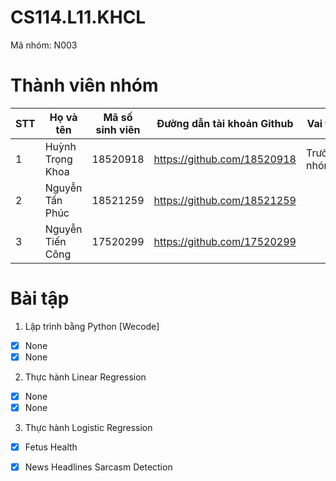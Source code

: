 # CS114.L11.KHCL
Mã nhóm: N003

# Thành viên nhóm
| STT | Họ và tên | Mã số sinh viên| Đường dẫn tài khoản Github | Vai trò |
|-----|--------------|-----------| ------ | ------ |
|1| Huỳnh Trọng Khoa | 18520918 | https://github.com/18520918 | Trưởng nhóm |
|2| Nguyễn Tấn Phúc | 18521259 | https://github.com/18521259 | |
|3| Nguyễn Tiến Công | 17520299 | https://github.com/17520299 | |

# Bài tập
1. Lập trình bằng Python [Wecode]
- [x] None 
- [x] None
2. Thực hành Linear Regression
- [x] None 
- [x] None
3. Thực hành Logistic Regression
- [x] Fetus Health
- [x] News Headlines Sarcasm Detection


